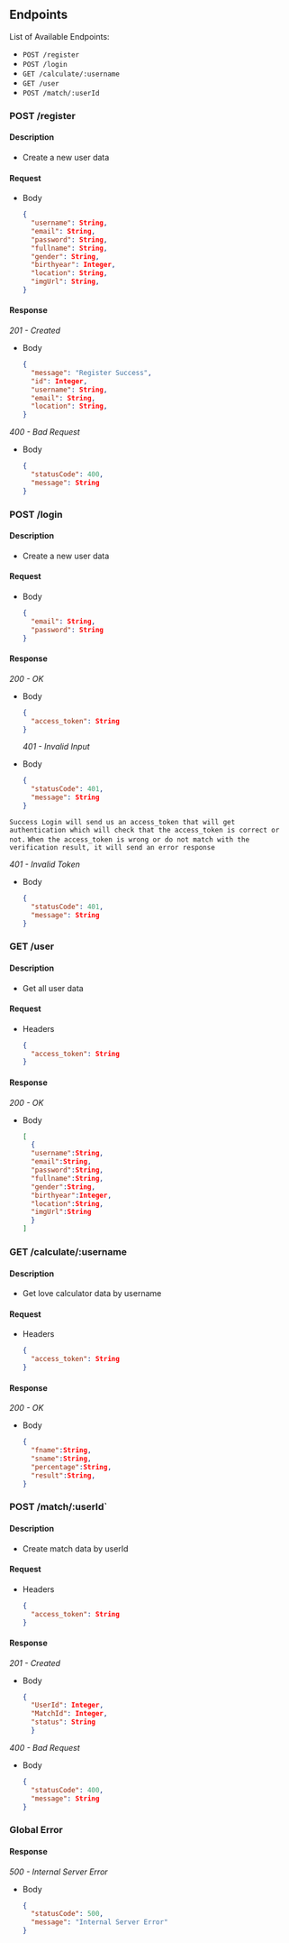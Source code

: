 ## Endpoints

List of Available Endpoints:

- `POST /register`
- `POST /login`
- `GET /calculate/:username`
- `GET /user`
- `POST /match/:userId`

### POST /register

#### Description

- Create a new user data

#### Request

- Body
  ```json
  {
    "username": String,
    "email": String,
    "password": String,
    "fullname": String,
    "gender": String,
    "birthyear": Integer,
    "location": String,
    "imgUrl": String,
  }
  ```

#### Response

_201 - Created_

- Body
  ```json
  {
    "message": "Register Success",
    "id": Integer,
    "username": String,
    "email": String,
    "location": String,
  }
  ```

_400 - Bad Request_

- Body

  ```json
  {
    "statusCode": 400,
    "message": String
  }
  ```

### POST /login

#### Description

- Create a new user data

#### Request

- Body
  ```json
  {
    "email": String,
    "password": String
  }
  ```

#### Response

_200 - OK_

- Body

  ```json
  {
    "access_token": String
  }

  ```

  _401 - Invalid Input_

- Body

  ```json
  {
    "statusCode": 401,
    "message": String
  }
  ```

`Success Login will send us an access_token that will get authentication which will check that the access_token is correct or not.`
`When the access_token is wrong or do not match with the verification result, it will send an error response`

_401 - Invalid Token_

- Body

  ```json
  {
    "statusCode": 401,
    "message": String
  }
  ```

### GET /user

#### Description

- Get all user data

#### Request

- Headers
  ```json
  {
    "access_token": String
  }
  ```

#### Response

_200 - OK_

- Body

  ```json
  [
    {
    "username":String,
    "email":String,
    "password":String,
    "fullname":String,
    "gender":String,
    "birthyear":Integer,
    "location":String,
    "imgUrl":String
    }
  ]
  ```

### GET /calculate/:username

#### Description

- Get love calculator data by username

#### Request

- Headers
  ```json
  {
    "access_token": String
  }
  ```

#### Response

_200 - OK_

- Body

  ```json
  {
    "fname":String,
    "sname":String,
    "percentage":String,
    "result":String,
  }
  ```

### POST /match/:userId`

#### Description

- Create match data by userId

#### Request

- Headers
  ```json
  {
    "access_token": String
  }
  ```

#### Response

_201 - Created_

- Body

  ```json
  {
    "UserId": Integer,
    "MatchId": Integer,
    "status": String
    }
  ```

_400 - Bad Request_

- Body

  ```json
  {
    "statusCode": 400,
    "message": String
  }
  ```

### Global Error

#### Response

_500 - Internal Server Error_

- Body
  ```json
  {
    "statusCode": 500,
    "message": "Internal Server Error"
  }
  ```

